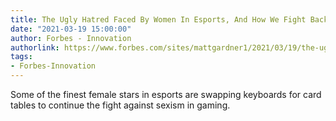 ```yaml
---
title: The Ugly Hatred Faced By Women In Esports, And How We Fight Back
date: "2021-03-19 15:00:00"
author: Forbes - Innovation
authorlink: https://www.forbes.com/sites/mattgardner1/2021/03/19/the-ugly-hatred-faced-by-women-in-esports-and-how-we-fight-back/
tags:
- Forbes-Innovation
---
```

Some of the finest female stars in esports are swapping keyboards for card tables to continue the fight against sexism in gaming.
